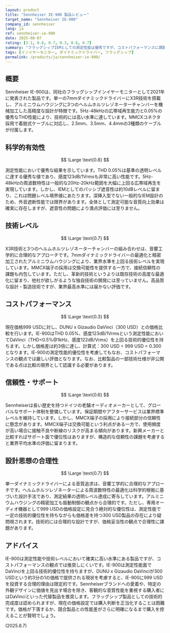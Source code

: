 ```yaml
---
layout: product
title: "Sennheiser IE-900 製品レビュー"
target_name: "Sennheiser IE-900"
company_id: sennheiser
lang: ja
ref: sennheiser-ie-900
date: 2025-08-07
rating: [3.1, 0.8, 0.7, 0.3, 0.6, 0.7]
summary: "フラッグシップIEMとしての測定性能は優秀ですが、コストパフォーマンスに課題を抱える製品です。"
tags: [インイヤーモニター, ダイナミックドライバー, フラッグシップ]
permalink: /products/ja/sennheiser-ie-900/
---
```

## 概要

Sennheiser IE-900は、同社のフラッグシップインイヤーモニターとして2021年に発表された製品です。単一の7mmダイナミックドライバーにX3R技術を搭載し、アルミニウムハウジングに3つのヘルムホルツレゾネーターチャンバーを機械加工した高精度な設計が特徴です。5Hz-48kHzの広帯域再生能力と0.05%の優秀なTHD性能により、技術的には高い水準に達しています。MMCXコネクタ採用で着脱式ケーブルに対応し、2.5mm、3.5mm、4.4mmの3種類のケーブルが付属します。

## 科学的有効性

$$ \Large \text{0.8} $$

測定性能において優秀な結果を示しています。THD 0.05%は基準の透明レベルに達する優秀な値であり、感度123dB/1Vrmsも非常に高い性能です。5Hz-48kHzの周波数特性は一般的な20Hz-20kHz範囲を大幅に上回る広帯域再生を実現しています。しかし、IEMとしてのパッシブ遮音性は約10dBレベルに留まり、これは問題レベル境界値にあたります。深挿入型でない一般的なIEM設計のため、外音遮断性能では限界があります。全体として測定可能な音質向上効果は確実に存在しますが、遮音性の問題により満点評価には至りません。

## 技術レベル

$$ \Large \text{0.7} $$

X3R技術と3つのヘルムホルツレゾネーターチャンバーの組み合わせは、音響工学的に合理的なアプローチです。7mmダイナミックドライバーの最適化と精密加工されたアルミニウムハウジングにより、業界水準を上回る技術レベルを実現しています。MMCX端子の採用は交換可能性を提供する一方で、接続信頼性の課題も内包しています。ただし、革新的技術というよりは既存技術の高度な最適化に留まり、他社が欲しがるような独自技術の開発には至っていません。高品質な設計・製造技術ですが、業界最高水準には届かない評価です。

## コストパフォーマンス

$$ \Large \text{0.3} $$

現在価格999 USDに対し、DUNU x Gizaudio DaVinci（300 USD）との価格比較を行います。IE-900はTHD 0.05%、感度123dB/1Vrmsという測定性能においてDaVinci（THD<0.5%@1kHz、感度122dB/Vrms）を上回る技術的優位性を持ちます。しかし価格差は約3倍に達し、計算式：300 USD ÷ 999 USD = 0.300となります。IE-900の測定性能的優位性を考慮してもなお、コストパフォーマンスの観点では厳しい評価となります。なお、比較製品の一部技術仕様が非公開である点は比較の限界として認識する必要があります。

## 信頼性・サポート

$$ \Large \text{0.6} $$

Sennheiserは長い歴史を持つドイツの老舗オーディオメーカーとして、グローバルなサポート体制を整備しています。保証期間やアフターサービスは業界標準レベルを維持しています。しかし、MMCX端子の採用により接続部分の信頼性に懸念があります。MMCX端子は交換可能という利点がある一方で、使用頻度が高い場合に接触不良や断線のリスクが高まる傾向があります。新興メーカーと比較すればサポート面で優位性はありますが、構造的な信頼性の課題を考慮すると業界平均水準の評価に留まります。

## 設計思想の合理性

$$ \Large \text{0.7} $$

単一ダイナミックドライバーによる音質追求は、音響工学的に合理的なアプローチです。ヘルムホルツレゾネーターによる周波数特性の最適化は科学的根拠に基づいた設計手法であり、測定結果の透明レベル達成に寄与しています。アルミニウムハウジングの精密加工も振動制御の観点から合理的です。ただし、専用オーディオ機器として999 USDの価格設定に見合う絶対的な優位性は、測定性能で一定の技術的優位性を持ちながらも価格差を持つ300 USD製品の存在により疑問視されます。技術的には合理的な設計ですが、価格妥当性の観点で合理性に課題があります。

## アドバイス

IE-900は測定性能や技術レベルにおいて確実に高い水準にある製品ですが、コストパフォーマンスの観点では推奨しにくいです。IE-900は測定性能面でDaVinciを上回る技術的優位性を持ちますが、DUNU x Gizaudio DaVinciが300 USDという約3分の1の価格で提供される現状を考慮すると、IE-900に999 USDを投資する合理的理由は限定的です。Sennheiserブランドへの愛着や、特定の外観デザインに価値を見出す場合を除き、客観的な音質性能を重視する購入者にはDaVinciといった代替製品を推奨します。フラッグシップ製品としての技術的完成度は認められますが、現在の価格設定では購入判断を正当化することは困難です。価格が下落するか、競合製品との性能差がさらに明確になるまで購入を控えることが賢明でしょう。

(2025.8.7)
